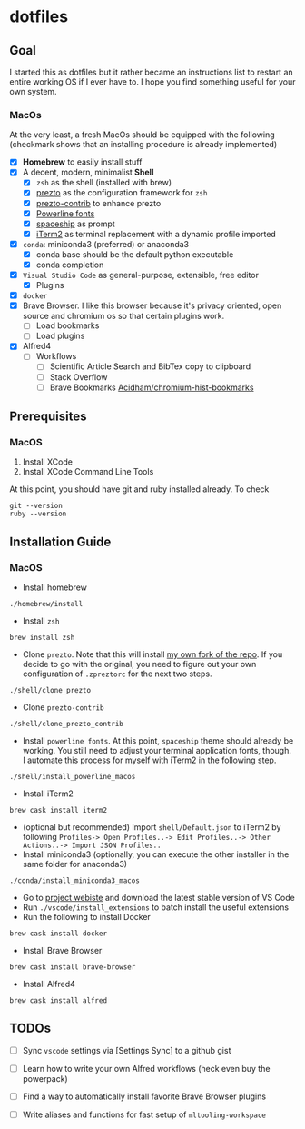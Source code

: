 # dotfiles
## Goal
I started this as dotfiles but it rather became an instructions list to restart an entire working OS if I ever have to. I hope you find something useful for your own system.
### MacOs
At the very least, a fresh MacOs should be equipped with the following (checkmark shows that an installing procedure is already implemented)
- [x] __Homebrew__ to easily install stuff
- [x] A decent, modern, minimalist __Shell__
  - [x] `zsh` as the shell (installed with brew)
  - [x] [prezto](https://github.com/sorin-ionescu/prezto) as the configuration framework for `zsh`
  - [x] [prezto-contrib](https://github.com/belak/prezto-contrib) to enhance prezto
  - [x] [Powerline fonts](https://github.com/powerline/fonts)
  - [x] [spaceship](https://denysdovhan.com/spaceship-prompt/) as prompt
  - [x] [iTerm2](https://www.iterm2.com/) as terminal replacement with a dynamic profile imported
- [x] `conda`: miniconda3 (preferred) or anaconda3
  - [x] conda base should be the default python executable
  - [x] conda completion
- [x] `Visual Studio Code` as general-purpose, extensible, free editor
  - [x] Plugins
- [x] `docker`
- [x] Brave Browser. I like this browser because it's privacy oriented, open source and chromium os so that certain plugins work.
  - [ ] Load bookmarks
  - [ ] Load plugins
- [x] Alfred4
  - [ ] Workflows
    - [ ] Scientific Article Search and BibTex copy to clipboard
    - [ ] Stack Overflow
    - [ ] Brave Bookmarks [Acidham/chromium-hist-bookmarks](https://github.com/Acidham/chromium-hist-bookmarks)

## Prerequisites
### MacOS
1. Install XCode
2. Install XCode Command Line Tools

At this point, you should have git and ruby installed already. To check
```shell
git --version
ruby --version
```

## Installation Guide
### MacOS
- Install homebrew
```
./homebrew/install
```
- Install `zsh`
```
brew install zsh
```
- Clone `prezto`. Note that this will install [my own fork of the repo](https://github.com/dorukhansergin/prezto). If you decide to go with the original, you need to figure out your own configuration of `.zpreztorc` for the next two steps.
```
./shell/clone_prezto
```
- Clone `prezto-contrib`
```
./shell/clone_prezto_contrib
```
- Install `powerline fonts`. At this point, `spaceship` theme should already be working. You still need to adjust your terminal application fonts, though. I automate this process for myself with iTerm2 in the following step.
```
./shell/install_powerline_macos
```
- Install iTerm2
```
brew cask install iterm2
```
- (optional but recommended) Import `shell/Default.json` to iTerm2 by following `Profiles-> Open Profiles..-> Edit Profiles..-> Other Actions..-> Import JSON Profiles..`
- Install miniconda3 (optionally, you can execute the other installer in the same folder for anaconda3)
```
./conda/install_miniconda3_macos
```
- Go to [project webiste](https://code.visualstudio.com/) and download the latest stable version of VS Code
- Run `./vscode/install_extensions` to batch install the useful extensions
- Run the following to install Docker
```
brew cask install docker
```
- Install Brave Browser
```
brew cask install brave-browser
```
- Install Alfred4
```
brew cask install alfred
```

## TODOs
- [ ] Sync `vscode` settings via [Settings Sync] to a github gist
- [ ] Learn how to write your own Alfred workflows (heck even buy the powerpack)
- [ ] Find a way to automatically install favorite Brave Browser plugins
- [ ] Write aliases and functions for fast setup of `mltooling-workspace`

